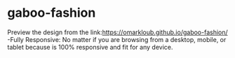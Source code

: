 # gaboo-fashion
Preview the design from the link:https://omarkloub.github.io/gaboo-fashion/
-Fully Responsive: No matter if you are browsing from a desktop, mobile, or tablet because   is 100% responsive and fit for any device.
